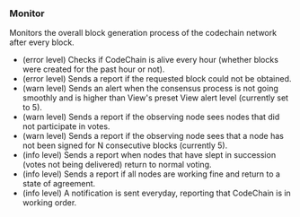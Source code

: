 ### Monitor
Monitors the overall block generation process of the codechain network after every block.
* (error level) Checks if CodeChain is alive every hour (whether blocks were created for the past hour or not).
* (error level) Sends a report if the requested block could not be obtained.
* (warn level) Sends an alert when the consensus process is not going smoothly and is higher than View's preset View alert level (currently set to 5).
* (warn level) Sends a report if the observing node sees nodes that did not participate in votes.
* (warn level) Sends a report if the observing node sees that a node has not been signed for N consecutive blocks (currently 5).
* (info level) Sends a report when nodes that have slept in succession (votes not being delivered) return to normal voting.
* (info level) Sends a report if all nodes are working fine and return to a state of agreement.
* (info level) A notification is sent everyday, reporting that CodeChain is in working order.
